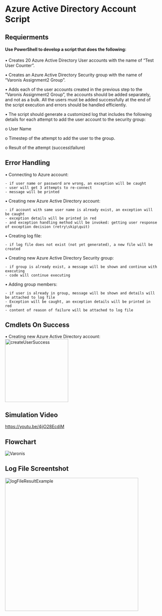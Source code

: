 # Azure Active Directory Account Script

## Requierments
#### Use PowerShell to develop a script that does the following:

•	Creates 20 Azure Active Directory User accounts with the name of “Test User Counter”.
  
•	Creates an Azure Active Directory Security group with the name of “Varonis Assignment2 Group”.

•	Adds each of the user accounts created in the previous step to the “Varonis Assignment2 Group”, the accounts should be added 	    separately, and not as a bulk.
All the users must be added successfully at the end of the script execution and errors should be handled efficiently.
  
•	The script should generate a customized log that includes the following details for each attempt to add the user account to the security group:

  o	User Name

  o	Timestep of the attempt to add the user to the group.

  o	Result of the attempt (success\failure)
  
## Error Handling
• Connecting to Azure account: 

    - if user name or password are wrong, an exception will be caught
    - user will get 3 attempts to re-connect
    - message will be printed
• Creating new Azure Active Directory account:

    - if account with same user name is already exist, an exception will be caught
    - exception details will be printed in red
    - and exception handling method will be invoked: getting user response of exception decision (retry\skip\quit)
    
• Creating log file:

    - if log file does not exist (not yet generated), a new file will be created
• Creating new Azure Active Directory Security group:

    - if group is already exist, a message will be shown and continue with executing
    - code will continue executing
• Adding group members:

    - if user is already in group, message will be shown and details will be attached to log file
    - Exception will be caught, an exception details will be printed in red
    - content of reason of failure will be attached to log file
    
## Cmdlets On Success

• Creating new Azure Active Directory account:
<img width="208" alt="createUserSuccess" src="https://user-images.githubusercontent.com/30575967/60608564-667d0480-9dc8-11e9-980f-819c5fb2b893.png">

    
## Simulation Video
https://youtu.be/4ijO28EcdiM

## Flowchart
![Varonis](https://user-images.githubusercontent.com/30575967/60546558-3d0b9c80-9d26-11e9-80b0-8078c0ee2026.png)

## Log File Screentshot
<img width="439" alt="logFileResultExample" src="https://user-images.githubusercontent.com/30575967/60547015-5234fb00-9d27-11e9-97e5-d37ba9df24cf.png">
